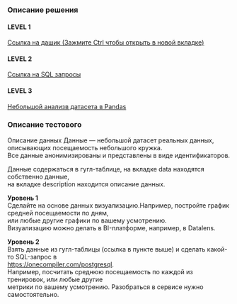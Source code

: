 ### Описание решения
#### LEVEL 1
[Ссылка на дашик (Зажмите Ctrl чтобы открыть в новой вкладке)](https://datalens.yandex.cloud/rppib79swm5md?_theme=dark&_no_controls=1)


#### LEVEL 2
[Ссылка на SQL запросы](https://github.com/AlexeyTimoshin/Analytic-Test/blob/main/DataHeroes/Level%202.md)

#### LEVEL 3
[Небольшой анализв датасета в Pandas](https://github.com/AlexeyTimoshin/Analytic-Test/blob/main/DataHeroes/DataHeroesTZ.ipynb)

### Описание тестового

Описание данных
Данные — небольшой датасет реальных данных, описывающих посещаемость небольшого кружка.  
Все данные анонимизированы и представлены в виде идентификаторов.  

Данные содержаться в гугл-таблице, на вкладке data находятся собственно данные,  
на вкладке description находится  описание данных.  

**Уровень 1**  
Сделайте на основе данных визуализацию.Например, постройте график средней посещаемости по дням,  
или любые другие графики по вашему усмотрению.  
Визуализацию можно делать в BI-платформе, например, в Datalens.  

**Уровень 2**  
Взять данные из гугл-таблицы (ссылка в пункте выше) и сделать какой-то SQL-запрос в  
https://onecompiler.com/postgresql.  
Например, посчитать среднюю посещаемость по каждой из тренировок, или любые другие   
метрики по вашему усмотрению. Разобраться в сервисе нужно самостоятельно.  

